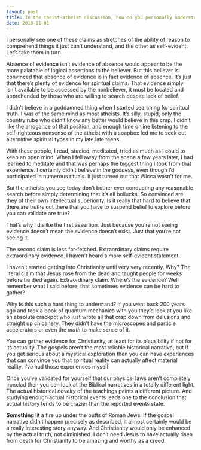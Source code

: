 ```yaml
---
layout: post
title: In the theist-atheist discussion, how do you personally understand the difference and&#47;or value of these perspectives: “absence of evidence isn’t evidence of absence” and “extraordinary claims require extraordinary evidence”?
date: 2018-11-01
---
```


<p>I personally see one of these claims as stretches of the ability of reason to comprehend things it just can’t understand, and the other as self-evident. Let’s take them in turn.</p><p>Absence of evidence isn’t evidence of absence would appear to be the more palatable of logical assertions to the believer. But this believer is convinced that absence of evidence is in fact evidence of absence. It’s just that there’s plenty of evidence for spiritual claims. That evidence simply isn’t available to be accessed by the nonbeliever, it must be located and apprehended by those who are willing to search despite lack of belief.</p><p>I didn’t believe in a goddamned thing when I started searching for spiritual truth. I was of the same mind as most atheists. It’s silly, stupid, only the country rube who didn’t know any better would believe in this crap. I didn’t like the arrogance of that position, and enough time online listening to the self-righteous nonsense of the atheist with a soapbox led me to seek out alternative spiritual types in my late late teens.</p><p>With these people, I read, studied, meditated, tried as much as I could to keep an open mind. When I fell away from the scene a few years later, I had learned to meditate and that was perhaps the biggest thing I took from that experience. I certainly didn’t believe in the goddess, even though I’d participated in numerous rituals. It just turned out that Wicca wasn’t for me.</p><p>But the atheists you see today don’t bother ever conducting any reasonable search before simply determining that it’s all bollucks. So convinced are they of their own intellectual superiority. Is it really that hard to believe that there are truths out there that you have to suspend belief to explore before you can validate are true?</p><p>That’s why I dislike the first assertion. Just because you’re not seeing evidence doesn’t mean the evidence doesn’t exist. Just that you’re not seeing it.</p><p>The second claim is less far-fetched. Extraordinary claims require extraordinary evidence. I haven’t heard a more self-evident statement.</p><p>I haven’t started getting into Christianity until very very recently. Why? The literal claim that Jesus rose from the dead and taught people for weeks before he died again. Extraordinary claim. Where’s the evidence? Well remember what I said before, that sometimes evidence can be hard to gather?</p><p>Why is this such a hard thing to understand? If you went back 200 years ago and took a book of quantum mechanics with you they’d look at you like an absolute crackpot who just wrote all that crap down from delusions and straight up chicanery. They didn’t have the microscopes and particle accelerators or even the <i>math</i> to make sense of it.</p><p>You can gather evidence for Christianity, at least for its plausibility if not for its actuality. The gospels aren’t the most reliable historical narrative, but if you get serious about a mystical exploration then you can have experiences that can convince you that spiritual reality can actually affect material reality. I’ve had those experiences myself.</p><p>Once you’ve validated for yourself that our physical laws aren’t completely ironclad then you can look at the Biblical narratives in a totally different light. The actual historical <i>novelty </i>of the teachings paints a different picture. And studying enough actual historical events leads one to the conclusion that actual history tends to be crazier than the reported events state.</p><p><b>Something</b> lit a fire up under the butts of Roman Jews. If the gospel narrative didn’t happen precisely as described, it almost certainly would be a really interesting story anyway. And Christianity would only be enhanced by the actual truth, not diminished. I don’t need Jesus to have actually risen from death for Christianity to be amazing and worthy as a creed.</p>
